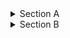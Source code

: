 <details>
  <summary>Section A</summary>
  <details>
    <summary>Section A.B</summary>
    <details>
       <summary>Section A.B.C</summary>
       <details>
          <summary>Section A.B.C.D</summary>
               list
               1. one
                  1. one one
                  1. one two
               1. two
               1. three 
  </details>
  </details>
  </details>
  </details>
  </details>


<details>
   <summary>Section B</summary>
</details>
